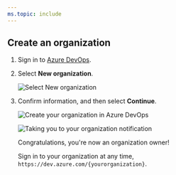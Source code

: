```yaml
---
ms.topic: include
---
```



## Create an organization

1. Sign in to [Azure DevOps](https://go.microsoft.com/fwlink/?LinkId=307137).

2. Select **New organization**.

   ![Select New organization](/azure/devops/media/select-new-organization.png)

3. Confirm information, and then select **Continue**.

   ![Create your organization in Azure DevOps](/azure/devops/media/name-your-organization.png)

   ![Taking you to your organization notification](/azure/devops/media/taking-you-to-your-azure-devops-organization.png)

   Congratulations, you're now an organization owner!

   Sign in to your organization at any time, `https://dev.azure.com/{yourorganization}`.




